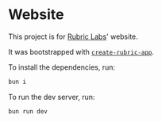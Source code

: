 # Website

This project is for [Rubric Labs](https://rubriclab.com)' website.

It was bootstrapped with [`create-rubric-app`](https://www.npmjs.com/package/create-rubric-app).

To install the dependencies, run:

```bash
bun i
```

To run the dev server, run:

```bash
bun run dev
```
